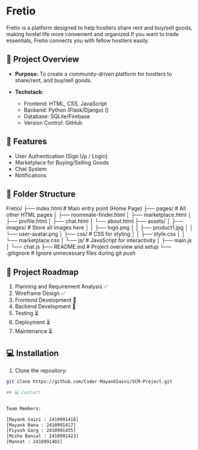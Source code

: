 # Fretio

Fretio is a platform designed to help hostlers share rent and buy/sell goods, making hostel life more convenient and organized.If you want to trade essentials, Fretio connects you with fellow hostlers easily.

## 🚀 Project Overview

- **Purpose:** To create a community-driven platform for hostlers to share/rent, and buy/sell goods.
  
- **Techstack:**  
  - Frontend: HTML, CSS, JavaScript  
  - Backend: Python (Flask/Django) () 
  - Database: SQLite/Firebase  
  - Version Control: GitHub  

## 📌 Features

- User Authentication (Sign Up / Login) 
- Marketplace for Buying/Selling Goods  
- Chat System  
- Notifications

## 📁 Folder Structure

Fretio/
├── index.html                    # Main entry point (Home Page)
├── pages/                        # All other HTML pages
│   ├── roommate-finder.html
│   ├── marketplace.html
│   ├── profile.html
│   ├── chat.html
│   └── about.html
├── assets/
│   ├── images/                   # Store all images here
│   │   ├── logo.png
│   │   ├── product1.jpg
│   │   └── user-avatar.png
│   ├── css/                      # CSS for styling
│   │   ├── style.css
│   │   └── marketplace.css
│   └── js/                       # JavaScript for interactivity
│       ├── main.js
│       └── chat.js
├── README.md                     # Project overview and setup
└── .gitignore                    # Ignore unnecessary files during git push


## 📅 Project Roadmap

1. Planning and Requirement Analysis ✅  
2. Wireframe Design ✅  
3. Frontend Development 🔄  
4. Backend Development 🔄  
5. Testing ⏳  
6. Deployment ⏳  
7. Maintenance ⏳  

## 💻 Installation

1. Clone the repository:  
```bash
git clone https://github.com/Coder-MayankSaini/SCM-Project.git

## 💻 Contact


Team Members:

[Mayank Saini : 2410991418]
[Mayank Rana : 2410991417]
[Piyush Garg : 2410991455]
[Misha Bansal : 2410991423]
[Mannat : 2410991402]



